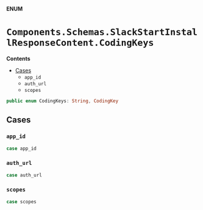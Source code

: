 **ENUM**

# `Components.Schemas.SlackStartInstallResponseContent.CodingKeys`

**Contents**

- [Cases](#cases)
  - `app_id`
  - `auth_url`
  - `scopes`

```swift
public enum CodingKeys: String, CodingKey
```

## Cases
### `app_id`

```swift
case app_id
```

### `auth_url`

```swift
case auth_url
```

### `scopes`

```swift
case scopes
```
